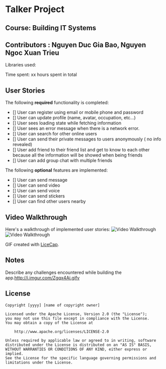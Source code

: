 # Talker Project
## Course: Building IT Systems
## Contributors : Nguyen Duc Gia Bao, Nguyen Ngoc Xuan Trieu

Libraries used:

Time spent: xx hours spent in total

## User Stories

The following **required** functionality is completed:

- [] User can register using email or mobile phone and password
- [] User can update profile (name, avatar, occupation, etc...)
- [] User sees loading state while fetching information
- [] User sees an error message when there is a network error.
- [] User can search for other online users
- [] User can send their private messages to users anonymously ( no info revealed)
- [] User add friend to their friend list and get to know to each other because all the information will be showed when being friends
- [] User can add group chat with multiple friends

The following **optional** features are implemented:

- [] User can send message
- [] User can send video
- [] User can send voice
- [] User can send stickers
- [] User can find other users nearby



## Video Walkthrough

Here's a walkthrough of implemented user stories:
![Video Walkthrough]()
<img src='' title='Video Walkthrough' width='' alt='Video Walkthrough' />

GIF created with [LiceCap](http://www.cockos.com/licecap/).

## Notes

Describe any challenges encountered while building the app.http://i.imgur.com/Zgqx4Ai.gifv

## License

    Copyright [yyyy] [name of copyright owner]

    Licensed under the Apache License, Version 2.0 (the "License");
    you may not use this file except in compliance with the License.
    You may obtain a copy of the License at

        http://www.apache.org/licenses/LICENSE-2.0

    Unless required by applicable law or agreed to in writing, software
    distributed under the License is distributed on an "AS IS" BASIS,
    WITHOUT WARRANTIES OR CONDITIONS OF ANY KIND, either express or implied.
    See the License for the specific language governing permissions and
    limitations under the License.
